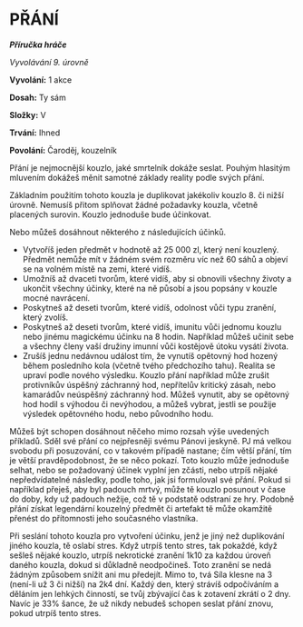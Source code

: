 # PŘÁNÍ

***Příručka hráče***

*Vyvolávání 9. úrovně*

**Vyvolání:** 1 akce

**Dosah:** Ty sám

**Složky:** V

**Trvání:** Ihned

**Povolání:** Čaroděj, kouzelník

Přání je nejmocnější kouzlo, jaké smrtelník dokáže seslat. Pouhým hlasitým mluvením dokážeš měnit samotné základy reality podle svých přání. 

Základním použitím tohoto kouzla je duplikovat jakékoliv kouzlo 8. či nižší úrovně. Nemusíš přitom splňovat žádné požadavky kouzla, včetně placených surovin. Kouzlo jednoduše bude účinkovat. 

Nebo můžeš dosáhnout některého z následujících účinků.

 * Vytvoříš  jeden předmět v hodnotě až 25 000 zl, který není kouzlený.  Předmět nemůže mít v žádném svém rozměru víc než 60 sáhů a objeví se na volném místě na zemi, které vidíš. 
 * Umožníš až dvaceti tvorům, které vidíš, aby si obnovili všechny životy a ukončit všechny účinky, které na ně působí a jsou popsány v kouzle mocné navrácení. 
 * Poskytneš  až deseti tvorům, které vidíš, odolnost vůči typu zranění, který zvolíš. 
 * Poskytneš až deseti tvorům, které vidíš, imunitu vůči jednomu kouzlu nebo jinému magickému účinku na 8 hodin. Například můžeš učinit sebe a všechny členy vaší družiny imunní vůči 	kostějově útoku vysátí života.
 * Zrušíš jednu nedávnou událost tím, že vynutíš opětovný hod hozený během posledního kola (včetně tvého předchozího tahu). Realita se upraví podle nového výsledku. Kouzlo přání například může zrušit protivníkův úspěšný záchranný hod, nepřítelův kritický 	zásah, nebo kamarádův neúspěšný záchranný hod. Můžeš vynutit, aby se opětovný hod hodil s výhodou či nevýhodou, a můžeš vybrat, jestli se použije výsledek opětovného hodu,  nebo původního hodu. 	

Můžeš být schopen dosáhnout něčeho mimo rozsah výše uvedených příkladů. Sděl své přání co nejpřesněji svému Pánovi jeskyně. PJ má velkou svobodu při posuzování, co v takovém případě nastane; čím větší přání, tím je větší pravděpodobnost, že se něco pokazí. Toto kouzlo může jednoduše selhat, nebo se požadovaný účinek vyplní jen zčásti, nebo utrpíš nějaké nepředvídatelné následky, podle toho, jak jsi formuloval své přání. Pokud si například přeješ, aby byl padouch mrtvý, může tě kouzlo posunout v čase do doby, kdy už padouch nežije, což tě v podstatě odstraní ze hry. Podobně přání získat legendární kouzelný předmět či artefakt tě může okamžitě přenést do přítomnosti jeho současného vlastníka. 

Při seslání tohoto kouzla pro vytvoření účinku, jenž je jiný než duplikování jiného kouzla, tě oslabí stres. Když utrpíš tento stres, tak pokaždé, když sešleš nějaké kouzlo, utrpíš nekrotické zranění 1k10 za každou úroveň daného kouzla, dokud si důkladně neodpočineš. Toto zranění se nedá žádným způsobem snížit ani mu předejít. Mimo to, tvá Síla klesne na 3 (není-li už 3 či nižší) na 2k4 dní. Každý den, který strávíš odpočíváním a děláním jen lehkých činností, se tvůj zbývající čas k zotavení zkrátí o 2 dny. Navíc je 33% šance, že už nikdy nebudeš schopen seslat přání znovu, pokud utrpíš tento stres.
